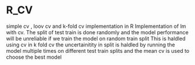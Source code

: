 # R_CV
simple cv , loov cv and k-fold cv implementation in R 
Implementation of lm with cv.
The split of test train is done randomly and the model performance will be unreliable if we train the model on random train split
This is haldled using cv in k fold cv the uncertainitity in split is haldled by running the model multiple times on different test train splits
and the mean cv is used to choose the best model 
